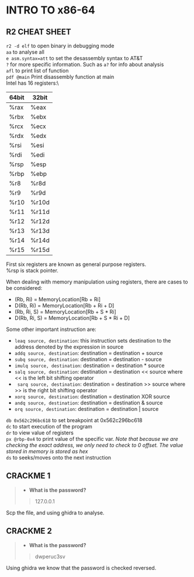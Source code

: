 # INTRO TO x86-64

## R2 CHEAT SHEET

`r2 -d elf` to open binary in debugging mode\
`aa` to analyse all\
`e asm.syntax=att` to set the desassembly syntax to AT&T\
`?` for more specific information. Such as `a?` for info about analysis\
`afl` to print list of function\
`pdf @main` Print disassembly function at main\
Intel has 16 registers:\

64bit | 32bit
------|------
%rax|%eax
%rbx|%ebx
%rcx|%ecx
%rdx|%edx
%rsi|%esi
%rdi|%edi
%rsp|%esp
%rbp|%ebp
%r8|%r8d
%r9|%r9d
%r10|%r10d
%r11|%r11d
%r12|%r12d
%r13|%r13d
%r14|%r14d
%r15|%r15d

First six registers are known as general purpose registers.\
%rsp is stack pointer.

When dealing with memory manipulation using registers, there are cases to be considered:
- (Rb, Ri) = MemoryLocation[Rb + Ri]
- D(Rb, Ri) = MemoryLocation[Rb + Ri + D]
- (Rb, Ri, S) = MemoryLocation[Rb + S * Ri]
- D(Rb, Ri, S) = MemoryLocation[Rb + S * Ri + D]

Some other important instruction are:
- `leaq source, destination`: this instruction sets destination to the address denoted by the expression in source
- `addq source, destination`: destination = destination + source
- `subq source, destination`: destination = destination - source
- `imulq source, destination`: destination = destination * source
- `salq source, destination`: destination = destination << source where << is the left bit shifting operator
- ` sarq source, destination`: destination = destination >> source where >> is the right bit shifting operator
- `xorq source, destination`: destination = destination XOR source
- `andq source, destination`: destination = destination & source
- `orq source, destination`: destination = destination | source

`db 0x562c296bc618` to set breakpoint at 0x562c296bc618\
`dc` to start execution of the program\
`dr` to view value of registers\
`px @rbp-0x4` to print value of the specific var. *Note that because we are checking the exact address, we only need to check to 0 offset. The value stored in memory is stored as hex*\
`ds` to seeks/moves onto the next instruction


## CRACKME 1
> - **What is the password?**
>> 127.0.0.1

Scp the file, and using ghidra to analyse.

## CRACKME 2
> - **What is the password?**
>> dwperuc3sv

Using ghidra we know that the password is checked reversed.